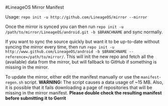 #LineageOS Mirror Manifest

Usage: `repo init -u http://github.com/LineageOS/mirror --mirror`

Once the mirror is synced you can then run `repo init -u /path/to/mirror/LineageOS/android.git -b $BRANCHNAME` and sync normally.

If you want to sync the source quickly but want it to be up-to-date without syncing the mirror every time, then run `repo init -u http://www.github.com/LineageOS/android -b $BRANCHNAME --reference=/path/to/mirror/`. This will init the new repo and fetch all the (available) data from the mirror, but will fallback to GitHub if something is missing in the mirror.

To update the mirror, either edit the manifest manually or use the `manifest-regen.sh` script. **WARNING:** The script causes a data usage of ~15 MB. Also, it is possible that it fails downloading a page of repositories that will be missing in the mirror manifest. **Please double check the resulting manifest before submitting it to Gerrit**
